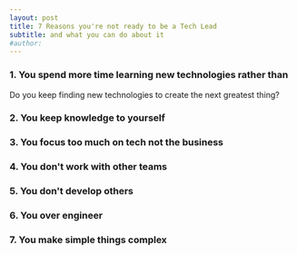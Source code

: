 ```yaml
---
layout: post
title: 7 Reasons you're not ready to be a Tech Lead
subtitle: and what you can do about it
#author: 
---
```


### 1. You spend more time learning new technologies rather than
Do you keep finding new technologies to create the next greatest thing?

### 2. You keep knowledge to yourself

### 3. You focus too much on tech not the business

### 4. You don't work with other teams

### 5. You don't develop others

### 6. You over engineer

### 7. You make simple things complex

